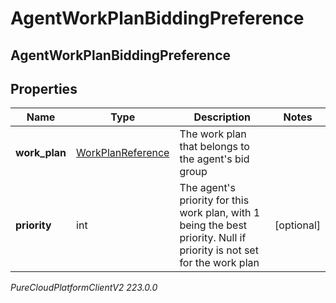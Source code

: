 # AgentWorkPlanBiddingPreference

## AgentWorkPlanBiddingPreference

## Properties

|Name | Type | Description | Notes|
|------------ | ------------- | ------------- | -------------|
| **work_plan** | [WorkPlanReference](WorkPlanReference) | The work plan that belongs to the agent&#39;s bid group | |
| **priority** | int | The agent&#39;s priority for this work plan, with 1 being the best priority. Null if priority is not set for the work plan | [optional] |



_PureCloudPlatformClientV2 223.0.0_
